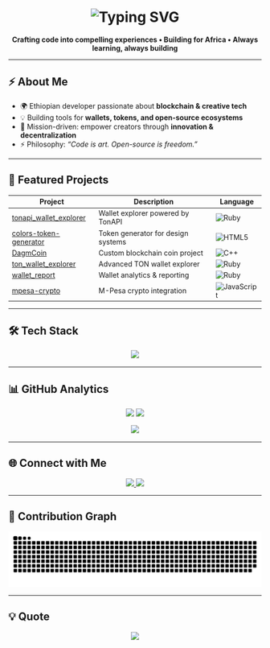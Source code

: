 <!-- Profile Header -->
<h1 align="center">
  <img src="https://readme-typing-svg.demolab.com?font=Fira+Code&size=28&pause=1000&color=9B59B6&width=600&lines=Dagim+Abebe;Creative+Developer;Blockchain+%7C+Open+Source+%7C+Innovation" alt="Typing SVG" />
</h1>

<p align="center">
  <b>Crafting code into compelling experiences • Building for Africa • Always learning, always building</b>
</p>

---

## ⚡ About Me
- 🌍 Ethiopian developer passionate about **blockchain & creative tech**
- 💡 Building tools for **wallets, tokens, and open-source ecosystems**
- 🎯 Mission-driven: empower creators through **innovation & decentralization**
- ⚡ Philosophy: *“Code is art. Open-source is freedom.”*

---

## 🚀 Featured Projects  

| Project | Description | Language |
|---------|-------------|----------|
| [tonapi_wallet_explorer](https://github.com/dagimabebe/tonapi_wallet_explorer) | Wallet explorer powered by TonAPI | ![Ruby](https://img.shields.io/badge/-Ruby-red?logo=ruby&logoColor=white) |
| [colors-token-generator](https://github.com/dagimabebe/colors-token-generator) | Token generator for design systems | ![HTML5](https://img.shields.io/badge/-HTML5-orange?logo=html5&logoColor=white) |
| [DagmCoin](https://github.com/dagimabebe/DagmCoin) | Custom blockchain coin project | ![C++](https://img.shields.io/badge/-C++-00599C?logo=cplusplus&logoColor=white) |
| [ton_wallet_explorer](https://github.com/dagimabebe/ton_wallet_explorer) | Advanced TON wallet explorer | ![Ruby](https://img.shields.io/badge/-Ruby-red?logo=ruby&logoColor=white) |
| [wallet_report](https://github.com/dagimabebe/wallet_report) | Wallet analytics & reporting | ![Ruby](https://img.shields.io/badge/-Ruby-red?logo=ruby&logoColor=white) |
| [mpesa-crypto](https://github.com/dagimabebe/mpesa-crypto) | M-Pesa crypto integration | ![JavaScript](https://img.shields.io/badge/-JavaScript-yellow?logo=javascript&logoColor=black) |

---

## 🛠️ Tech Stack  

<p align="center">
  <img src="https://skillicons.dev/icons?i=ruby,cpp,js,html,css,git,linux" />
</p>

---

## 📊 GitHub Analytics  

<p align="center">
  <img src="https://github-readme-stats.vercel.app/api?username=dagimabebe&show_icons=true&theme=tokyonight&hide_border=true" height="160" />
  <img src="https://github-readme-streak-stats.herokuapp.com/?user=dagimabebe&theme=tokyonight&hide_border=true" height="160" />
</p>

<p align="center">
  <img src="https://github-readme-stats.vercel.app/api/top-langs/?username=dagimabebe&layout=compact&theme=tokyonight&hide_border=true" height="160" />
</p>

---

## 🌐 Connect with Me  

<p align="center">
  <a href="https://t.me/dagimzer369">
    <img src="https://img.shields.io/badge/Telegram-Personal-2CA5E0?style=for-the-badge&logo=telegram&logoColor=white"/>
  </a>
  <a href="https://t.me/ethiocodecomm">
    <img src="https://img.shields.io/badge/Telegram-Community-0088cc?style=for-the-badge&logo=telegram&logoColor=white"/>
  </a>
</p>

---

## 🐍 Contribution Graph  

<p align="center">
  <img src="https://raw.githubusercontent.com/platane/snk/output/github-contribution-grid-snake-dark.svg" alt="Snake animation" />
</p>

---

## 💡 Quote  

<p align="center">
  <img src="https://quotes-github-readme.vercel.app/api?type=horizontal&theme=tokyonight" />
</p>
